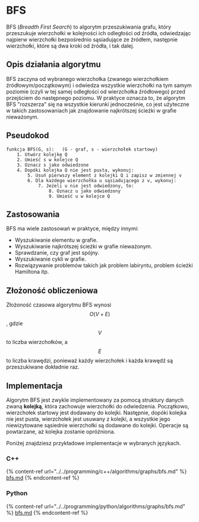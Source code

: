 # BFS

BFS (*Breadth First Search*) to algorytm przeszukiwania grafu, który przeszukuje wierzchołki w kolejności ich odległości od źródła, odwiedzając najpierw wierzchołki bezpośrednio sąsiadujące ze źródłem, następnie wierzchołki, które są dwa kroki od źródła, i tak dalej.

## Opis działania algorytmu

BFS zaczyna od wybranego wierzchołka (zwanego wierzchołkiem źródłowym/początkowym) i odwiedza wszystkie wierzchołki na tym samym poziomie (czyli w tej samej odległości od wierzchołka źródłowego) przed przejściem do następnego poziomu. W praktyce oznacza to, że algorytm BFS "rozszerza" się na wszystkie kierunki jednocześnie, co jest użyteczne w takich zastosowaniach jak znajdowanie najkrótszej ścieżki w grafie nieważonym.

## Pseudokod

```
funkcja BFS(G, s):   (G - graf, s - wierzchołek startowy)
    1. Utwórz kolejkę Q
    2. Umieść s w kolejce Q
    3. Oznacz s jako odwiedzone
    4. Dopóki kolejka Q nie jest pusta, wykonuj:
        5. Usuń pierwszy element z kolejki Q i zapisz w zmiennej v
        6. Dla każdego wierzchołka u sąsiadującego z v, wykonuj:
            7. Jeżeli u nie jest odwiedzony, to:
                8. Oznacz u jako odwiedzony
                9. Umieść u w kolejce Q
```

## Zastosowania

BFS ma wiele zastosowań w praktyce, między innymi:

- Wyszukiwanie elementu w grafie.
- Wyszukiwanie najkrótszej ścieżki w grafie nieważonym.
- Sprawdzanie, czy graf jest spójny.
- Wyszukiwanie cykli w grafie.
- Rozwiązywanie problemów takich jak problem labiryntu, problem ścieżki Hamiltona itp.

## Złożoność obliczeniowa

Złożoność czasowa algorytmu BFS wynosi $$O(V + E)$$, gdzie $$V$$ to liczba wierzchołków, a $$E$$ to liczba krawędzi, ponieważ każdy wierzchołek i każda krawędź są przeszukiwane dokładnie raz.

## Implementacja

Algorytm BFS jest zwykle implementowany za pomocą struktury danych zwaną **kolejką**, która zachowuje wierzchołki do odwiedzenia. Początkowo, wierzchołek startowy jest dodawany do kolejki. Następnie, dopóki kolejka nie jest pusta, wierzchołek jest usuwany z kolejki, a wszystkie jego niewizytowane sąsiednie wierzchołki są dodawane do kolejki. Operacje są powtarzane, aż kolejka zostanie opróżniona.

Poniżej znajdziesz przykładowe implementacje w wybranych językach.

### C++

{% content-ref url="../../programming/c++/algorithms/graphs/bfs.md" %}
[bfs.md](../../programming/c++/algorithms/graphs/bfs.md)
{% endcontent-ref %}

### Python

{% content-ref url="../../programming/python/algorithms/graphs/bfs.md" %}
[bfs.md](../../programming/python/algorithms/graphs/bfs.md)
{% endcontent-ref %}
